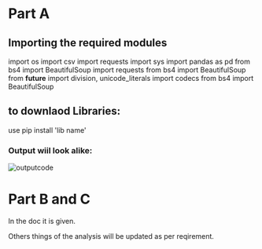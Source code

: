 # Part A 

## Importing the required modules
import os
import csv
import requests
import sys
import pandas as pd
from bs4 import BeautifulSoup
import requests
from bs4 import BeautifulSoup
from __future__ import division, unicode_literals 
import codecs
from bs4 import BeautifulSoup


## to downlaod Libraries:
use pip install 'lib name'


### Output wiil look alike:
![outputcode](https://user-images.githubusercontent.com/50532530/116935400-eeade880-ac83-11eb-8980-3b3a207cbb1c.PNG)

# Part B  and C
In the doc it is given.


Others things of the analysis will be updated as per reqirement.
